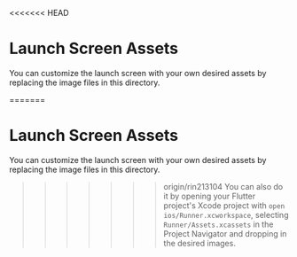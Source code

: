 <<<<<<< HEAD
# Launch Screen Assets

You can customize the launch screen with your own desired assets by replacing the image files in this directory.

=======
# Launch Screen Assets

You can customize the launch screen with your own desired assets by replacing the image files in this directory.

>>>>>>> origin/rin213104
You can also do it by opening your Flutter project's Xcode project with `open ios/Runner.xcworkspace`, selecting `Runner/Assets.xcassets` in the Project Navigator and dropping in the desired images.